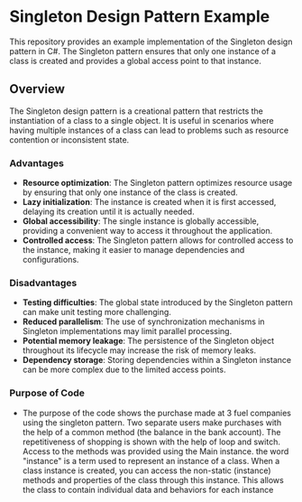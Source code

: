 # Singleton Design Pattern Example

This repository provides an example implementation of the Singleton design pattern in C#. The Singleton pattern ensures that only one instance of a class is created and provides a global access point to that instance.


## Overview

The Singleton design pattern is a creational pattern that restricts the instantiation of a class to a single object. It is useful in scenarios where having multiple instances of a class can lead to problems such as resource contention or inconsistent state.

### Advantages

- **Resource optimization**: The Singleton pattern optimizes resource usage by ensuring that only one instance of the class is created.
- **Lazy initialization**: The instance is created when it is first accessed, delaying its creation until it is actually needed.
- **Global accessibility**: The single instance is globally accessible, providing a convenient way to access it throughout the application.
- **Controlled access**: The Singleton pattern allows for controlled access to the instance, making it easier to manage dependencies and configurations.

### Disadvantages

- **Testing difficulties**: The global state introduced by the Singleton pattern can make unit testing more challenging.
- **Reduced parallelism**: The use of synchronization mechanisms in Singleton implementations may limit parallel processing.
- **Potential memory leakage**: The persistence of the Singleton object throughout its lifecycle may increase the risk of memory leaks.
- **Dependency storage**: Storing dependencies within a Singleton instance can be more complex due to the limited access points.

### Purpose of Code
- The purpose of the code shows the purchase made at 3 fuel companies using the singleton pattern. Two separate users make purchases with the help of a common method (the balance in the bank account). The repetitiveness of shopping is shown with the help of loop and switch. Access to the methods was provided using the Main instance. the word "instance" is a term used to represent an instance of a class. When a class instance is created, you can access the non-static (instance) methods and properties of the class through this instance. This allows the class to contain individual data and behaviors for each instance

